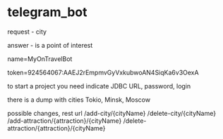 # telegram_bot
request - city

answer - is a point of interest

name=MyOnTravelBot

token=924564067:AAEJ2rEmpmvGyVxkubwoAN4SiqKa6v3OexA

to start a project you need indicate JDBC URL, password, login

there is a dump with cities Tokio, Minsk, Moscow 

possible changes, rest url
/add-city/{cityName}
/delete-city/{cityName}
/add-attraction/{attraction}/{cityName}
/delete-attraction/{attraction}/{cityName}
